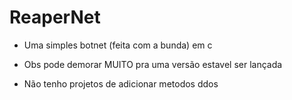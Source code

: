 # ReaperNet

- Uma simples botnet (feita com a bunda) em c

- Obs pode demorar MUITO pra uma versão estavel ser lançada

- Não tenho projetos de adicionar metodos ddos
